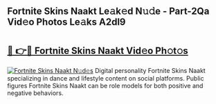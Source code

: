 ## Fortnite Skins Naakt Le𝚊k𝚎d N𝚞𝚍e - Part-2Qa Vid𝚎o Photos Le𝚊ks A2dl9

# <h2><a href="http://fb0jgd4.evod.top/?m=Fortnite+Skins+Naakt">🔗 👉🔴 Fortnite Skins Naakt Vid𝚎o Ph𝚘t𝚘s</a></h2>

[![Fortnite Skins Naakt N𝚞d𝚎s](https://i.imgur.com/8V9OHl7.gif)](http://fb0jgd4.evod.top/?m=Fortnite+Skins+Naakt)
Digital personality Fortnite Skins Naakt specializing in dance and lifestyle content on social platforms. Public figures Fortnite Skins Naakt can be role models for both positive and negative behaviors. 

